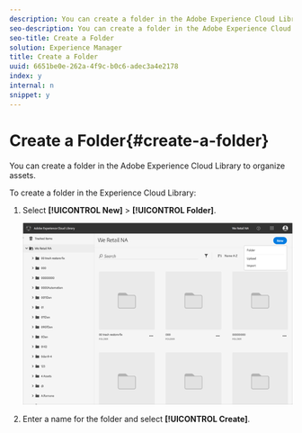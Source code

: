```yaml
---
description: You can create a folder in the Adobe Experience Cloud Library to organize assets.
seo-description: You can create a folder in the Adobe Experience Cloud Library to organize assets.
seo-title: Create a Folder
solution: Experience Manager
title: Create a Folder
uuid: 6651be0e-262a-4f9c-b0c6-adec3a4e2178
index: y
internal: n
snippet: y
---
```


# Create a Folder{#create-a-folder}

You can create a folder in the Adobe Experience Cloud Library to organize assets.

To create a folder in the Experience Cloud Library:

1. Select **[!UICONTROL New]** > **[!UICONTROL Folder]**.

   ![](assets/library_new_folder_upload.png)

1. Enter a name for the folder and select **[!UICONTROL Create]**.

